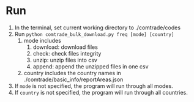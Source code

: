 # Run
1. In the terminal, set current working directory to ./comtrade/codes
2. Run `python comtrade_bulk_download.py freq [mode] [country]`
   1. mode includes 
      1. download: download files
      2. check: check files integrity
      3. unzip: unzip files into csv
      4. append: append the unzipped files in one csv
   2. country includes the country names in ./comtrade/basic_info/reportAreas.json
3. If `mode` is not specified, the program will run through all modes. 
4. If `country` is not specified, the program will run through all countries. 